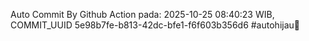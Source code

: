 Auto Commit By Github Action pada: 2025-10-25 08:40:23 WIB, COMMIT_UUID 5e98b7fe-b813-42dc-bfe1-f6f603b356d6 #autohijau🗿
